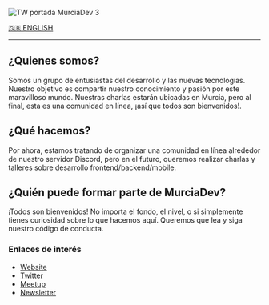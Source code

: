 ![TW portada MurciaDev 3](https://user-images.githubusercontent.com/1859128/168253141-e73ce157-a003-4c56-9571-d12511a0d45a.png)

[🇬🇧 ENGLISH](https://github.com/MurciaDev/.github/blob/main/profile/README.md)

---

## ¿Quienes somos?
Somos un grupo de entusiastas del desarrollo y las nuevas tecnologías. Nuestro objetivo es compartir nuestro conocimiento y pasión por este maravilloso mundo. Nuestras charlas estarán ubicadas en Murcia, pero al final, esta es una comunidad en línea, ¡así que todos son bienvenidos!.

## ¿Qué hacemos?
Por ahora, estamos tratando de organizar una comunidad en línea alrededor de nuestro servidor Discord, pero en el futuro, queremos realizar charlas y talleres sobre desarrollo frontend/backend/mobile.

## ¿Quién puede formar parte de MurciaDev?
¡Todos son bienvenidos! No importa el fondo, el nivel, o si simplemente tienes curiosidad sobre lo que hacemos aquí. Queremos que lea y siga nuestro código de conducta.

### Enlaces de interés
- [Website](https://murcia.dev)
- [Twitter](https://twitter.com/MurciaDev)
- [Meetup](https://www.meetup.com/es-ES/murciadev/)
- [Newsletter](https://www.getrevue.co/profile/murciadev)

